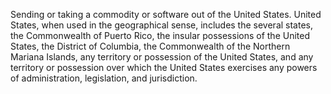 Sending or taking a commodity or software out of the United States. United States, when used in the geographical sense, includes the several states, the Commonwealth of Puerto Rico, the insular possessions of the United States, the District of Columbia, the Commonwealth of the Northern Mariana Islands, any territory or possession of the United States, and any territory or possession over which the United States exercises any powers of administration, legislation, and jurisdiction.
